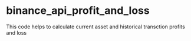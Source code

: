 # binance_api_profit_and_loss
This code helps to calculate current asset and historical transction profits and loss

